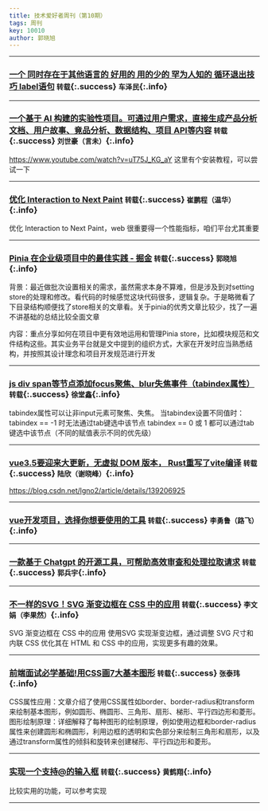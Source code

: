 ```yaml
---
title: 技术爱好者周刊（第10期）
tags: 周刊
key: 10010
author: 郭晓旭
---
```


---

### [一个 同时存在于其他语言的 好用的 用的少的 罕为人知的 循环退出技巧 label语句](https://developer.mozilla.org/zh-CN/docs/Web/JavaScript/Reference/Statements/label) `转载`{:.success} `车泽民`{:.info}

---


### [一个基于 AI 构建的实验性项目。可通过用户需求，直接生成产品分析文档、用户故事、竟品分析、数据结构、项目 API等内容](https://github.com/geekan/MetaGPT) `转载`{:.success} `刘世豪（言未）`{:.info}
https://www.youtube.com/watch?v=uT75J_KG_aY
这里有个安装教程，可以尝试一下

---

### [优化 Interaction to Next Paint](https://web.dev/explore/how-to-optimize-inp?hl=zh-cn ) `转载`{:.success} `崔鹏程（温华）`{:.info}
优化 Interaction to Next Paint，web 很重要得一个性能指标，咱们平台尤其重要

---

### [Pinia 在企业级项目中的最佳实践 - 掘金](https://juejin.cn/post/7300965441845100585) `转载`{:.success} `郭晓旭`{:.info}
背景：最近做批次设置相关的需求，虽然需求本身不算难，但是涉及到对setting store的处理和修改。看代码的时候感觉这块代码很多，逻辑复杂。于是略微看了下目录结构顺便找了store相关的文章看。关于pinia的优秀文章比较少，找了一遍不讲基础的总结比较全面文章

内容：重点分享如何在项目中更有效地运用和管理Pinia store，比如模块规范和文件结构这些。其实业务平台就是文中提到的组织方式，大家在开发时应当熟悉结构，并按照其设计理念和项目开发规范进行开发

---

### [js div span等节点添加focus聚焦、blur失焦事件（tabindex属性）]() `转载`{:.success} `徐堂鑫`{:.info}
tabindex属性可以让非input元素可聚焦、失焦。
当tabindex设置不同值时：
tabindex == -1 时无法通过tab键选中该节点
tabindex == 0 或 1 都可以通过tab键选中该节点（不同的赋值表示不同的优先级）

---

### [vue3.5要迎来大更新，无虚拟 DOM 版本， Rust重写了vite编译](https://juejin.cn/post/7342384485696520246) `转载`{:.success} `陆欣（谢晓峰）`{:.info}
https://blog.csdn.net/lgno2/article/details/139206925

---

### [vue开发项目，选择你想要使用的工具](https://mp.weixin.qq.com/s/YpQU2A8Ke6mm73LW3toCYQ) `转载`{:.success} `李勇鲁（路飞）`{:.info}


---

### [一款基于 Chatgpt 的开源工具，可帮助高效审查和处理拉取请求](https://github.com/Codium-ai/pr-agent/tree/main?tab=readme-ov-file) `转载`{:.success} `郭兵宇`{:.info}


---

### [不一样的SVG！SVG 渐变边框在 CSS 中的应用](https://mp.weixin.qq.com/s/wh9g0RBax9jSm1CtYoN5Dg) `转载`{:.success} `李文娟（李果然）`{:.info}
SVG 渐变边框在 CSS 中的应用
使用SVG 实现渐变边框，通过调整 SVG 尺寸和内联 CSS 优化其在 HTML 和 CSS 中的应用，实现更多有趣的效果。


---

### [前端面试必学基础!用CSS画7大基本图形](https://juejin.cn/post/7377220397404307510) `转载`{:.success} `张泰玮`{:.info}

CSS属性应用：文章介绍了使用CSS属性如border、border-radius和transform来绘制基本图形，例如圆形、椭圆形、三角形、扇形、梯形、平行四边形和菱形。
图形绘制原理：详细解释了每种图形的绘制原理，例如使用边框和border-radius属性来创建圆形和椭圆形，利用边框的透明和实色部分来绘制三角形和扇形，以及通过transform属性的倾斜和旋转来创建梯形、平行四边形和菱形。

---

### [实现一个支持@的输入框](https://juejin.cn/post/7357917741909819407#heading-2) `转载`{:.success} `黄鹤翔`{:.info}
比较实用的功能，可以参考实现

---
